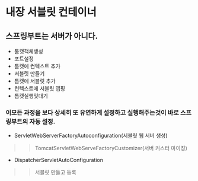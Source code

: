 # 내장 서블릿 컨테이너

## 스프링부트는 서버가 아니다.
 - 톰캣객체생성
 - 포트설정
 - 톰캣에 컨텍스트 추가
 - 서블릿 만들기
 - 톰캣에 서블릿 추가
 - 컨텍스트에 서블릿 맵핑
 - 톰캣실행및대기
 ### 이모든 과정을 보다 상세히 또 유연하게 설정하고 실행해주는것이 바로 스프링부트의 자동 설정.
  - ServletWebServerFactoryAutoconfiguration(서블릿 웹 서버 생성)
   >> TomcatServletWebServeFactoryCustomizer(서버 커스터 마이징)
 - DispatcherServletAutoConfiguration
 >> 서블릿 만들고 등록